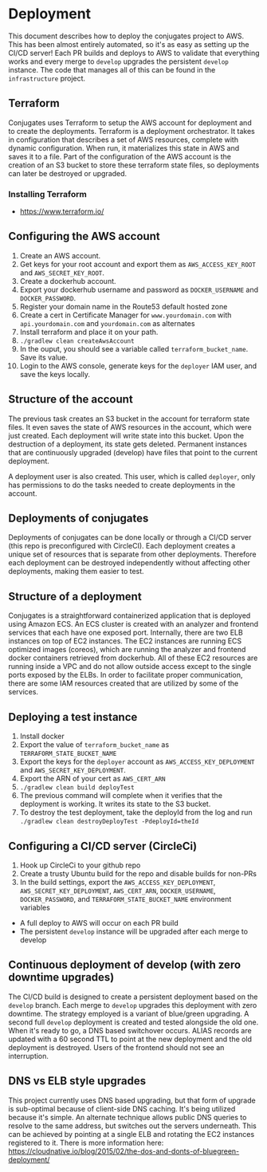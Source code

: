 # Deployment

This document describes how to deploy the conjugates project to AWS. This has been almost entirely automated, so it's as easy as setting up the CI/CD server! Each PR builds and deploys to AWS to validate that everything works and every merge to `develop` upgrades the persistent `develop` instance. The code that manages all of this can be found in the `infrastructure` project.

## Terraform

Conjugates uses Terraform to setup the AWS account for deployment and to create the deployments. Terraform is a deployment orchestrator. It takes in configuration that describes a set of AWS resources, complete with dynamic configuration. When run, it materializes this state in AWS and saves it to a file. Part of the configuration of the AWS account is the creation of an S3 bucket to store these terraform state files, so deployments can later be destroyed or upgraded.

### Installing Terraform

- https://www.terraform.io/

## Configuring the AWS account

1. Create an AWS account.
2. Get keys for your root account and export them as `AWS_ACCESS_KEY_ROOT` and `AWS_SECRET_KEY_ROOT`.
3. Create a dockerhub account.
4. Export your dockerhub username and password as `DOCKER_USERNAME` and `DOCKER_PASSWORD`.
5. Register your domain name in the Route53 default hosted zone
6. Create a cert in Certificate Manager for `www.yourdomain.com` with `api.yourdomain.com` and `yourdomain.com` as alternates
7. Install terraform and place it on your path.
8. `./gradlew clean createAwsAccount`
9. In the ouput, you should see a variable called `terraform_bucket_name`. Save its value.
10. Login to the AWS console, generate keys for the `deployer` IAM user, and save the keys locally.

## Structure of the account

The previous task creates an S3 bucket in the account for terraform state files. It even saves the state of AWS resources in the account, which were just created. Each deployment will write state into this bucket. Upon the destruction of a deployment, its state gets deleted. Permanent instances that are continuously upgraded (develop) have files that point to the current deployment.

A deployment user is also created. This user, which is called `deployer`, only has permissions to do the tasks needed to create deployments in the account.

## Deployments of conjugates

Deployments of conjugates can be done locally or through a CI/CD server (this repo is preconfigured with CircleCI). Each deployment creates a unique set of resources that is separate from other deployments. Therefore each deployment can be destroyed independently without affecting other deployments, making them easier to test.

## Structure of a deployment

Conjugates is a straightforward containerized application that is deployed using Amazon ECS. An ECS cluster is created with an analyzer and frontend services that each have one exposed port. Internally, there are two ELB instances on top of EC2 instances. The EC2 instances are running ECS optimized images (coreos), which are running the analyzer and frontend docker containers retrieved from dockerhub. All of these EC2 resources are running inside a VPC and do not allow outside access except to the single ports exposed by the ELBs. In order to facilitate proper communication, there are some IAM resources created that are utilized by some of the services.

## Deploying a test instance

1. Install docker
2. Export the value of `terraform_bucket_name` as `TERRAFORM_STATE_BUCKET_NAME`
3. Export the keys for the `deployer` account as `AWS_ACCESS_KEY_DEPLOYMENT` and `AWS_SECRET_KEY_DEPLOYMENT`.
4. Export the ARN of your cert as `AWS_CERT_ARN`
5. `./gradlew clean build deployTest`
6. The previous command will complete when it verifies that the deployment is working. It writes its state to the S3 bucket.
7. To destroy the test deployment, take the deployId from the log and run `./gradlew clean destroyDeployTest -PdeployId=theId`

## Configuring a CI/CD server (CircleCi)

1. Hook up CircleCi to your github repo
2. Create a trusty Ubuntu build for the repo and disable builds for non-PRs
3. In the build settings, export the `AWS_ACCESS_KEY_DEPLOYMENT`, `AWS_SECRET_KEY_DEPLOYMENT`, `AWS_CERT_ARN`, `DOCKER_USERNAME`, `DOCKER_PASSWORD`, and `TERRAFORM_STATE_BUCKET_NAME` environment variables

- A full deploy to AWS will occur on each PR build
- The persistent `develop` instance will be upgraded after each merge to develop

## Continuous deployment of develop (with zero downtime upgrades)

The CI/CD build is designed to create a persistent deployment based on the `develop` branch. Each merge to `develop` upgrades this deployment with zero downtime. The strategy employed is a variant of blue/green upgrading. A second full `develop` deployment is created and tested alongside the old one. When it's ready to go, a DNS based switchover occurs. ALIAS records are updated with a 60 second TTL to point at the new deployment and the old deployment is destroyed. Users of the frontend should not see an interruption.

## DNS vs ELB style upgrades

This project currently uses DNS based upgrading, but that form of upgrade is sub-optimal because of client-side DNS caching. It's being utilized because it's simple. An alternate technique allows public DNS queries to resolve to the same address, but switches out the servers underneath. This can be achieved by pointing at a single ELB and rotating the EC2 instances registered to it. There is more information here: https://cloudnative.io/blog/2015/02/the-dos-and-donts-of-bluegreen-deployment/